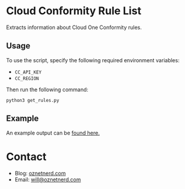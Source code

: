 # Cloud Conformity Rule List

Extracts information about Cloud One Conformity rules.

## Usage

To use the script, specify the following required environment variables:

  * `CC_API_KEY`
  * `CC_REGION`

Then run the following command:

```
python3 get_rules.py
```

## Example

An example output can be [found here.](code/output.csv)

# Contact

* Blog: [oznetnerd.com](https://oznetnerd.com)
* Email: will@oznetnerd.com